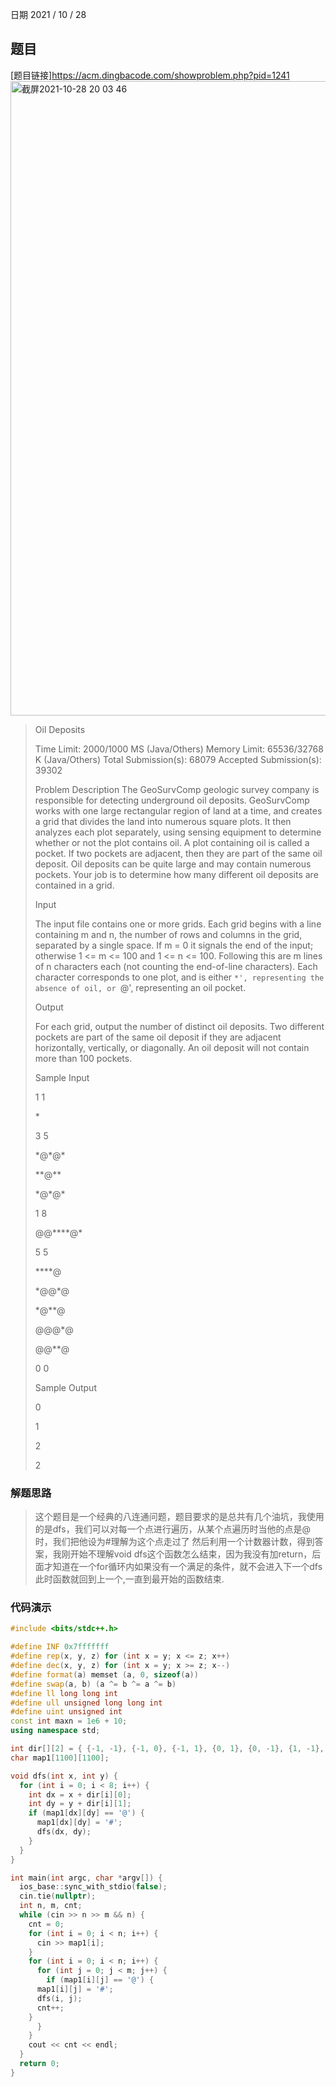 日期 2021 / 10 / 28
## 题目
[题目链接]<https://acm.dingbacode.com/showproblem.php?pid=1241>
<img width="1015" alt="截屏2021-10-28 20 03 46" src="https://user-images.githubusercontent.com/73943232/139251966-7d33c2f8-83f2-4532-bf57-27502e60389e.png">

> Oil Deposits
> 
> Time Limit: 2000/1000 MS (Java/Others)    Memory Limit: 65536/32768 K (Java/Others)
> Total Submission(s): 68079    Accepted Submission(s): 39302
>
>
> Problem Description
> The GeoSurvComp geologic survey company is responsible for detecting underground oil deposits. GeoSurvComp works with one large rectangular region of land at a time, and creates a grid that divides the land into numerous square plots. It then analyzes each plot separately, using sensing equipment to determine whether or not the plot contains oil. A plot containing oil is called a pocket. If two pockets are adjacent, then they are part of the same oil deposit. Oil deposits can be quite large and may contain numerous pockets. Your job is to determine how many different oil deposits are contained in a grid. 
> 
>
> Input
> 
> The input file contains one or more grids. Each grid begins with a line containing m and n, the number of rows and columns in the grid, separated by a single space. If m = 0 it signals the end of the input; otherwise 1 <= m <= 100 and 1 <= n <= 100. Following this are m lines of n characters each (not counting the end-of-line characters). Each character corresponds to one plot, and is either `*', representing the absence of oil, or `@', representing an oil pocket.
> 
>
> Output
> 
> For each grid, output the number of distinct oil deposits. Two different pockets are part of the same oil deposit if they are adjacent horizontally, vertically, or diagonally. An oil deposit will not contain more than 100 pockets.
> 
>
> Sample Input
> 
> 1 1
> 
> \*
> 
> 3 5
> 
> \*\@\*\@\*
> 
> \*\*\@\*\*
> 
> \*\@\*\@\*
> 
> 1 8
> 
> \@\@\*\*\*\*\@\*
> 
> 5 5 
> 
>  \*\*\*\*\@
> 
> \*\@\@\*\@
> 
> \*\@\*\*\@
> 
> \@\@\@\*\@
> 
> \@\@\*\*\@
> 
> 0 0 
> 
>
> Sample Output
> 
> 0
> 
> 1
> 
> 2
> 
> 2
 
### 解题思路
> 这个题目是一个经典的八连通问题，题目要求的是总共有几个油坑，我使用的是dfs，我们可以对每一个点进行遍历，从某个点遍历时当他的点是@时，我们把他设为#理解为这个点走过了
> 然后利用一个计数器计数，得到答案，我刚开始不理解void dfs这个函数怎么结束，因为我没有加return，后面才知道在一个for循环内如果没有一个满足的条件，就不会进入下一个dfs
> 此时函数就回到上一个,一直到最开始的函数结束.

### 代码演示
```cpp
#include <bits/stdc++.h>

#define INF 0x7fffffff
#define rep(x, y, z) for (int x = y; x <= z; x++)
#define dec(x, y, z) for (int x = y; x >= z; x--)
#define format(a) memset (a, 0, sizeof(a))
#define swap(a, b) (a ^= b ^= a ^= b)
#define ll long long int
#define ull unsigned long long int 
#define uint unsigned int
const int maxn = 1e6 + 10;
using namespace std;

int dir[][2] = { {-1, -1}, {-1, 0}, {-1, 1}, {0, 1}, {0, -1}, {1, -1}, {1, 0}, {1, 1}};
char map1[1100][1100];

void dfs(int x, int y) {
  for (int i = 0; i < 8; i++) {
    int dx = x + dir[i][0];
    int dy = y + dir[i][1];
    if (map1[dx][dy] == '@') {
      map1[dx][dy] = '#';
      dfs(dx, dy);
    }
  }
}

int main(int argc, char *argv[]) {
  ios_base::sync_with_stdio(false);
  cin.tie(nullptr);
  int n, m, cnt;
  while (cin >> n >> m && n) {
    cnt = 0;
    for (int i = 0; i < n; i++) {
      cin >> map1[i];
    }
    for (int i = 0; i < n; i++) {
      for (int j = 0; j < m; j++) {
        if (map1[i][j] == '@') {
	  map1[i][j] = '#';
	  dfs(i, j);
	  cnt++;
	}
      }
    }
    cout << cnt << endl;
  }
  return 0;
}
```

